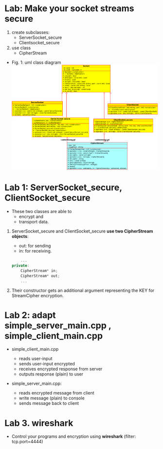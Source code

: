 # Lab: Make your socket streams secure

1. create subclasses:
	- ServerSocket_secure
	- Clientsocket_secure
2. use class
	- CipherStream
- Fig. 1: uml class diagram
![](./socket-and-socket-secure.png)


# Lab 1: ServerSocket_secure, ClientSocket_secure

- These two classes are able to
	- encrypt and
	- transport data.


1. ServerSocket_secure and ClientSocket_secure **use two CipherStream objects**: 
	- out: for sending 
	- in: for receiving.

	``` cpp
		... 
	private:
		CipherStream* in;
		CipherStream* out;
		... 
	```
2. Their constructor gets an additional argument representing the KEY for StreamCipher encryption.
 



# Lab 2: adapt simple_server_main.cpp , simple_client_main.cpp


- simple_client_main.cpp
	- reads user-input
	- sends user-input encrypted
	- receives encrypted response from server
	- outputs response (plain) to user

- simple_server_main.cpp:
	- reads encrypted message from client
	- write message (plain) to console
	- sends message back to client

# Lab 3. wireshark

- Control your programs and encryption using **wireshark**     (filter: tcp.port=4444)
